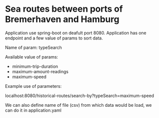 # Sea routes between ports of Bremerhaven and Hamburg

Application use spring-boot on deafult port 8080.
Application has one endpoint and a few value of params to sort data.

Name of param: typeSearch

Available value of params:
- minimum-trip-duration
- maximum-amount-readings
- maximum-speed

Example use of parameters:

localhost:8080/historical-routes/search-by?typeSearch=maximum-speed

We can also define name of file (csv) from which data would be load, we can do it in application.yaml
